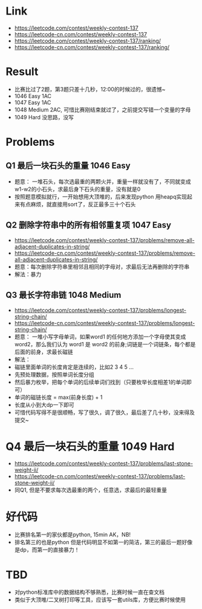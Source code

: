 # Link
- https://leetcode.com/contest/weekly-contest-137
- https://leetcode-cn.com/contest/weekly-contest-137
- https://leetcode.com/contest/weekly-contest-137/ranking/
- https://leetcode-cn.com/contest/weekly-contest-137/ranking/

# Result
- 比赛比过了2题，第3题只差十几秒，12:00的时候过的，很遗憾~
- 1046 Easy 1AC
- 1047 Easy 1AC
- 1048 Medium 2AC, 可惜比赛刚结束就过了，之前提交写错一个变量的字母
- 1049 Hard 没思路，没写

# Problems
## Q1 最后一块石头的重量 1046 Easy
- 题意： 一堆石头，每次选最重的两颗火并，重量一样就没有了，不同就变成w1-w2的小石头，求最后身下石头的重量，没有就是0
- 按照题意模拟就行，一开始想用大顶堆的，后来发现python 用heapq实现起来有点麻烦，就直接用sort了，反正最多三十个石头

## Q2 删除字符串中的所有相邻重复项 1047 Easy
- https://leetcode.com/contest/weekly-contest-137/problems/remove-all-adjacent-duplicates-in-string/
- https://leetcode-cn.com/contest/weekly-contest-137/problems/remove-all-adjacent-duplicates-in-string/
- 题意：每次删除字符串里相邻且相同的字母对，求最后无法再删除的字符串
- 解法：暴力

## Q3 最长字符串链 1048 Medium
- https://leetcode.com/contest/weekly-contest-137/problems/longest-string-chain/
- https://leetcode-cn.com/contest/weekly-contest-137/problems/longest-string-chain/
- 题意： 一堆小写字母单词，如果word1 的任何地方添加一个字母使其变成 word2，那么我们认为 word1 是 word2 的前身;词链是一个词链条，每个都是后面的前身，求最长磁链
- 解法：
- 磁链里面单词的长度肯定是连续的，比如2 3 4 5 ...
- 先预处理数据，按照单词长度分组
- 然后暴力枚举，把每个单词的后续单词们找到（只要枚举长度相差1的单词即可）
- 单词的磁链长度 = max(前身长度) + 1
- 长度从小到大dp一下即可
- 可惜代码写得不是很顺畅，写了很久，调了很久，最后差了几十秒，没来得及提交~

# Q4 最后一块石头的重量 1049 Hard
- https://leetcode.com/contest/weekly-contest-137/problems/last-stone-weight-ii/
- https://leetcode-cn.com/contest/weekly-contest-137/problems/last-stone-weight-ii/
- 同Q1, 但是不要求每次选最重的两个，任意选，求最后的最轻重量

# 好代码
- 比赛排名第一的家伙都是python, 15min AK，NB!
- 排名第三的也是python 但是代码明显不如第一的简洁，第三的最后一题好像是dp，而第一的直接暴力！

# TBD
- 对python标准库中的数据结构不够熟悉，比赛时候一直在查文档
- 类似于大顶堆/二叉树打印等工具，应该写一套utils库，方便比赛时候使用